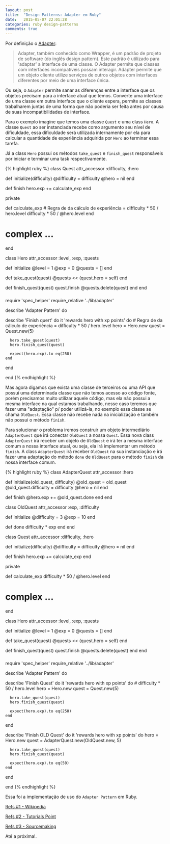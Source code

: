 ```yaml
---
layout: post
title:  "Design Patterns: Adapter em Ruby"
date:   2015-05-07 22:01:28
categories: ruby design-patterns
comments: true
---
```


Por definição o [Adapter](http://pt.wikipedia.org/wiki/Adapter):

> Adapter, também conhecido como Wrapper, é um padrão de projeto de software (do inglês design pattern). Este padrão é utilizado para 'adaptar' a interface de uma classe. O Adapter permite que classes com interfaces incompatíveis possam interagir. Adapter permite que um objeto cliente utilize serviços de outros objetos com interfaces diferentes por meio de uma interface única.

Ou seja, o `Adapter` permite sanar as diferenças entre a interface que os objetos precisam para a interface atual que temos. Converte uma interface de uma classe em outra interface que o cliente espera, permite as classes trabalharem juntas de uma forma que não poderia ser feita antes por causa de suas incompatibilidades de interface.

Para o exemplo imagine que temos uma classe `Quest` e uma class `Hero`. A classe `Quest` ao ser instanciada recebe como argumento seu nível de dificuldade, essa dificuldade será utilizada internamente por ela para calcular a quantidade de experiência adquirida por `Hero` ao terminar essa tarefa.

Já a class `Hero` possui os métodos `take_quest` e `finish_quest` responsáveis por iniciar e terminar uma task respectivamente.

{% highlight ruby %}
class Quest
  attr_accessor :difficulty, :hero

  def initialize(difficulty)
    @difficulty = difficulty
    @hero = nil
  end

  def finish
    hero.exp += calculate_exp
  end

  private

  def calculate_exp
    # Regra de da cálculo de experiência = difficulty * 50 / hero.level
    difficulty * 50 / @hero.level
  end

  # complex ...
end

class Hero
  attr_accessor :level, :exp, :quests

  def initialize
    @level  = 1
    @exp    = 0
    @quests = []
  end

  def take_quest(quest)
    @quests << (quest.hero = self)
  end

  def finish_quest(quest)
    quest.finish
    @quests.delete(quest)
  end
end

###

require 'spec_helper'
require_relative '../lib/adapter'

describe 'Adapter Pattern' do

  describe 'Finish quert' do
    it 'rewards hero with xp points' do
      # Regra de da cálculo de experiência = difficulty * 50 / hero.level
      hero = Hero.new
      quest = Quest.new(5)

      hero.take_quest(quest)
      hero.finish_quest(quest)

      expect(hero.exp).to eq(250)
    end
  end

end
{% endhighlight %}

Mas agora digamos que exista uma classe de terceiros ou uma API que possui uma determinada classe que não temos acesso ao código fonte, porém precisamos muito utilizar aquele código, mas ela não possui a mesma interface na qual estamos trabalhando, nesse caso teremos que fazer uma "adaptação" p/ poder utilizá-la, no exemplo essa classe se chama `OldQuest`. Essa classe não recebe nada na inicialização e também não possui o método `finish`.

Para solucionar o problema iremos construir um objeto intermediário `AdapterQuest` que irá conectar `OldQuest` a nossa `Quest`. Essa nova class `AdapterQuest` irá receber um objeto de `OldQuest` e irá ter a mesma interface comum a nossa interface atual, ou seja, ela irá implementar um método `finish`. A class `AdapterQuest` irá receber `OldQuest` na sua instanciação e irá fazer uma adaptação do método `done` de `OldQuest` para o método `finish` da nossa interface comum.

{% highlight ruby %}
class AdapterQuest
  attr_accessor :hero

  def initialize(old_quest, difficulty)
    @old_quest = old_quest
    @old_quest.difficulty = difficulty
    @hero = nil
  end

  def finish
    @hero.exp += @old_quest.done
  end
end

class OldQuest
  attr_accessor :exp, :difficulty

  def initialize
    @difficulty = 3
    @exp        = 10
  end

  def done
    difficulty * exp
  end
end

class Quest
  attr_accessor :difficulty, :hero

  def initialize(difficulty)
    @difficulty = difficulty
    @hero = nil
  end

  def finish
    hero.exp += calculate_exp
  end

  private

  def calculate_exp
    difficulty * 50 / @hero.level
  end

  # complex ...
end

class Hero
  attr_accessor :level, :exp, :quests

  def initialize
    @level  = 1
    @exp    = 0
    @quests = []
  end

  def take_quest(quest)
    @quests << (quest.hero = self)
  end

  def finish_quest(quest)
    quest.finish
    @quests.delete(quest)
  end
end

###

require 'spec_helper'
require_relative '../lib/adapter'

describe 'Adapter Pattern' do

  describe 'Finish Quest' do
    it 'rewards hero with xp points' do
      # difficulty * 50 / hero.level
      hero = Hero.new
      quest = Quest.new(5)

      hero.take_quest(quest)
      hero.finish_quest(quest)

      expect(hero.exp).to eq(250)
    end
  end

  describe 'Finish OLD Quest' do
    it 'rewards hero with xp points' do
      hero = Hero.new
      quest = AdapterQuest.new(OldQuest.new, 5)

      hero.take_quest(quest)
      hero.finish_quest(quest)

      expect(hero.exp).to eq(50)
    end
  end

end
{% endhighlight %}

Essa foi a implementação de uso do `Adapter Pattern` em Ruby.

[Refs #1 - Wikipedia](http://pt.wikipedia.org/wiki/Adapter)

[Refs #2 - Tutorials Point](http://www.tutorialspoint.com/design_pattern/adapter_pattern.htm)

[Refs #3 - Sourcemaking](https://sourcemaking.com/design_patterns/adapter)

Até a próxima!.
